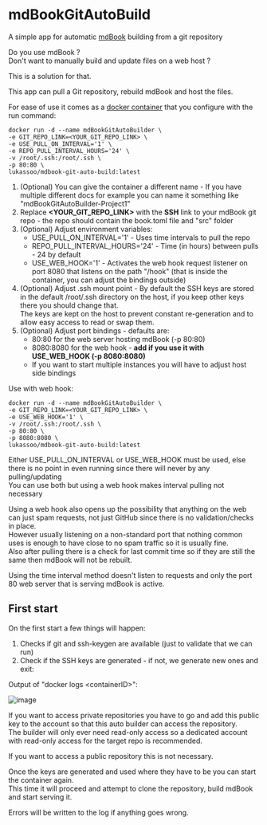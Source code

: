 # mdBookGitAutoBuild
A simple app for automatic [mdBook](https://github.com/rust-lang/mdBook) building from a git repository

Do you use mdBook ?  
Don't want to manually build and update files on a web host ?

This is a solution for that.

This app can pull a Git repository, rebuild mdBook and host the files.

For ease of use it comes as a [docker container](https://hub.docker.com/r/lukassoo/mdbook-git-auto-build) that you configure with the run command:

    docker run -d --name mdBookGitAutoBuilder \
    -e GIT_REPO_LINK=<YOUR_GIT_REPO_LINK> \
    -e USE_PULL_ON_INTERVAL='1' \
    -e REPO_PULL_INTERVAL_HOURS='24' \
    -v /root/.ssh:/root/.ssh \
    -p 80:80 \
    lukassoo/mdbook-git-auto-build:latest

1. (Optional) You can give the container a different name - If you have multiple different docs for example you can name it something like "mdBookGitAutoBuilder-Project1"
2. Replace **<YOUR_GIT_REPO_LINK>** with the **SSH** link to your mdBook git repo - the repo should contain the book.toml file and "src" folder
3. (Optional) Adjust environment variables:
   - USE_PULL_ON_INTERVAL='1' - Uses time intervals to pull the repo
   - REPO_PULL_INTERVAL_HOURS='24' - Time (in hours) between pulls - 24 by default
   - USE_WEB_HOOK='1' - Activates the web hook request listener on port 8080 that listens on the path "/hook" (that is inside the container, you can adjust the bindings outside)
4. (Optional) Adjust .ssh mount point - By default the SSH keys are stored in the default /root/.ssh directory on the host, if you keep other keys there you should change that.  
The keys are kept on the host to prevent constant re-generation and to allow easy access to read or swap them.
5. (Optional) Adjust port bindings - defaults are:
   - 80:80 for the web server hosting mdBook (-p 80:80)
   - 8080:8080 for the web hook - **add if you use it with USE_WEB_HOOK (-p 8080:8080)**
   - If you want to start multiple instances you will have to adjust host side bindings

Use with web hook:

    docker run -d --name mdBookGitAutoBuilder \
    -e GIT_REPO_LINK=<YOUR_GIT_REPO_LINK> \
    -e USE_WEB_HOOK='1' \
    -v /root/.ssh:/root/.ssh \
    -p 80:80 \
    -p 8080:8080 \
    lukassoo/mdbook-git-auto-build:latest

Either USE_PULL_ON_INTERVAL or USE_WEB_HOOK must be used, else there is no point in even running since there will never by any pulling/updating  
You can use both but using a web hook makes interval pulling not necessary

Using a web hook also opens up the possibility that anything on the web can just spam requests, not just GitHub since there is no validation/checks in place.  
However usually listening on a non-standard port that nothing common uses is enough to have close to no spam traffic so it is usually fine.  
Also after pulling there is a check for last commit time so if they are still the same then mdBook will not be rebuilt.

Using the time interval method doesn't listen to requests and only the port 80 web server that is serving mdBook is active.

## First start

On the first start a few things will happen:
1. Checks if git and ssh-keygen are available (just to validate that we can run)
2. Check if the SSH keys are generated - if not, we generate new ones and exit:

Output of "docker logs \<containerID\>":

![image](https://github.com/lukassoo/mdBookGitAutoBuild/assets/10761509/528d463a-147e-43c8-9ebc-6c1db80d6913)

If you want to access private repositories you have to go and add this public key to the account so that this auto builder can access the repository.  
The builder will only ever need read-only access so a dedicated account with read-only access for the target repo is recommended.

If you want to access a public repository this is not necessary.

Once the keys are generated and used where they have to be you can start the container again.  
This time it will proceed and attempt to clone the repository, build mdBook and start serving it.

Errors will be written to the log if anything goes wrong.
